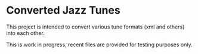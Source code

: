 # Converted Jazz Tunes 

This project is intended to convert various tune formats (xml and others) into each other. 

This is work in progress, recent files are provided for testing purposes only. 
